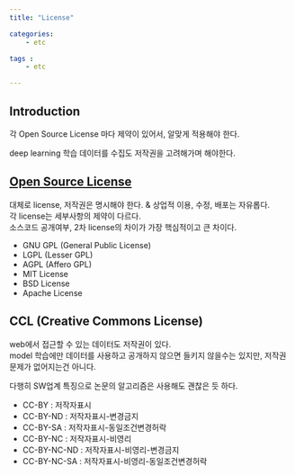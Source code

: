 ```yaml
---
title: "License"

categories:
    - etc

tags :
    - etc

---
```


## Introduction
각 Open Source License 마다 제약이 있어서, 알맞게 적용해야 한다.  
  
deep learning 학습 데이터를 수집도 저작권을 고려해가며 해야한다.  

## [Open Source License](https://choosealicense.com/licenses/)  
대체로 license, 저작권은 명시해야 한다. & 상업적 이용, 수정, 배포는 자유롭다.  
각 license는 세부사항의 제약이 다르다.  
소스코드 공개여부, 2차 license의 차이가 가장 핵심적이고 큰 차이다. 

- GNU GPL (General Public License)
- LGPL (Lesser GPL)
- AGPL (Affero GPL)
- MIT License
- BSD License
- Apache License

## CCL (Creative Commons License)
web에서 접근할 수 있는 데이터도 저작권이 있다.  
model 학습에만 데이터를 사용하고 공개하지 않으면 들키지 않을수는 있지만, 저작권 문제가 없어지는건 아니다.  
  
다행히 SW업계 특징으로 논문의 알고리즘은 사용해도 괜찮은 듯 하다.  

- CC-BY : 저작자표시
- CC-BY-ND : 저작자표시-변경금지
- CC-BY-SA : 저작자표시-동일조건변경허락
- CC-BY-NC : 저작자표시-비영리
- CC-BY-NC-ND : 저작자표시-비영리-변경금지
- CC-BY-NC-SA : 저작자표시-비영리-동일조건변경허락
